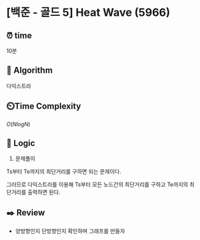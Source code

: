 # [백준 - 골드 5] Heat Wave (5966)
 
## ⏰  **time**

10분

## :pushpin: **Algorithm**

다익스트라

## ⏲️**Time Complexity**

$O(NlogN)$

## :round_pushpin: **Logic**

1. 문제풀이

Ts부터 Te까지의 최단거리를 구하면 되는 문제이다.

그러므로 다익스트라를 이용해 Ts부터 모든 노드간의 최단거리를 구하고 Te까지의 최단거리를 출력하면 된다.

## :black_nib: **Review**
- 양방향인지 단방향인지 확인하며 그래프를 만들자